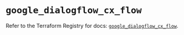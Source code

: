 # `google_dialogflow_cx_flow`

Refer to the Terraform Registry for docs: [`google_dialogflow_cx_flow`](https://registry.terraform.io/providers/hashicorp/google/4.85.0/docs/resources/dialogflow_cx_flow).
